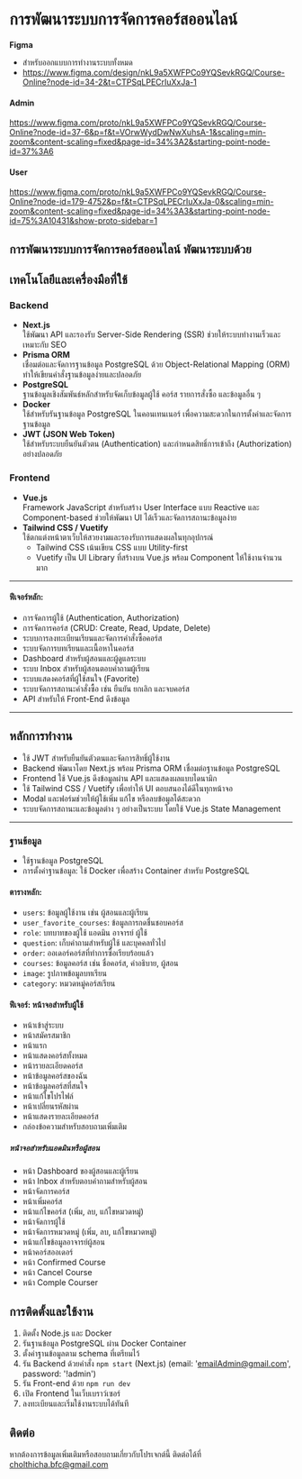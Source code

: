# การพัฒนาระบบการจัดการคอร์สออนไลน์
**Figma**
- สำหรับออกแบบการทำงานระบบทั้งหมด
- https://www.figma.com/design/nkL9a5XWFPCo9YQSevkRGQ/Course-Online?node-id=34-2&t=CTPSqLPECrIuXxJa-1
#### Admin
https://www.figma.com/proto/nkL9a5XWFPCo9YQSevkRGQ/Course-Online?node-id=37-6&p=f&t=VOrwWydDwNwXuhsA-1&scaling=min-zoom&content-scaling=fixed&page-id=34%3A2&starting-point-node-id=37%3A6
#### User
https://www.figma.com/proto/nkL9a5XWFPCo9YQSevkRGQ/Course-Online?node-id=179-4752&p=f&t=CTPSqLPECrIuXxJa-0&scaling=min-zoom&content-scaling=fixed&page-id=34%3A3&starting-point-node-id=75%3A10431&show-proto-sidebar=1


## การพัฒนาระบบการจัดการคอร์สออนไลน์ พัฒนาระบบด้วย 

## เทคโนโลยีและเครื่องมือที่ใช้

### Backend
- **Next.js**  
  ใช้พัฒนา API และรองรับ Server-Side Rendering (SSR) ช่วยให้ระบบทำงานเร็วและเหมาะกับ SEO
- **Prisma ORM**  
  เชื่อมต่อและจัดการฐานข้อมูล PostgreSQL ด้วย Object-Relational Mapping (ORM) ทำให้เขียนคำสั่งฐานข้อมูลง่ายและปลอดภัย
- **PostgreSQL**  
  ฐานข้อมูลเชิงสัมพันธ์หลักสำหรับจัดเก็บข้อมูลผู้ใช้ คอร์ส รายการสั่งซื้อ และข้อมูลอื่น ๆ
- **Docker**  
  ใช้สำหรับรันฐานข้อมูล PostgreSQL ในคอนเทนเนอร์ เพื่อความสะดวกในการตั้งค่าและจัดการฐานข้อมูล
- **JWT (JSON Web Token)**  
  ใช้สำหรับระบบยืนยันตัวตน (Authentication) และกำหนดสิทธิ์การเข้าถึง (Authorization) อย่างปลอดภัย

### Frontend
- **Vue.js**  
  Framework JavaScript สำหรับสร้าง User Interface แบบ Reactive และ Component-based ช่วยให้พัฒนา UI ได้เร็วและจัดการสถานะข้อมูลง่าย
- **Tailwind CSS / Vuetify**  
  ใช้ตกแต่งหน้าตาเว็บให้สวยงามและรองรับการแสดงผลในทุกอุปกรณ์  
  - Tailwind CSS เน้นเขียน CSS แบบ Utility-first  
  - Vuetify เป็น UI Library ที่สร้างบน Vue.js พร้อม Component ให้ใช้งานจำนวนมาก

---

#### ฟีเจอร์หลัก:
- การจัดการผู้ใช้ (Authentication, Authorization)
- การจัดการคอร์ส (CRUD: Create, Read, Update, Delete)
- ระบบการลงทะเบียนเรียนและจัดการคำสั่งซื้อคอร์ส  
- ระบบจัดการบทเรียนและเนื้อหาในคอร์ส  
- Dashboard สำหรับผู้สอนและผู้ดูแลระบบ  
- ระบบ Inbox สำหรับผู้สอนตอบคำถามผู้เรียน  
- ระบบแสดงคอร์สที่ผู้ใช้สนใจ (Favorite)  
- ระบบจัดการสถานะคำสั่งซื้อ เช่น ยืนยัน ยกเลิก และจบคอร์ส
- API สำหรับให้ Front-End ดึงข้อมูล

--- 
## หลักการทำงาน
- ใช้ JWT สำหรับยืนยันตัวตนและจัดการสิทธิ์ผู้ใช้งาน  
- Backend พัฒนาโดย Next.js พร้อม Prisma ORM เชื่อมต่อฐานข้อมูล PostgreSQL  
- Frontend ใช้ Vue.js ดึงข้อมูลผ่าน API และแสดงผลแบบไดนามิก  
- ใช้ Tailwind CSS / Vuetify เพื่อทำให้ UI ตอบสนองได้ดีในทุกหน้าจอ  
- Modal และฟอร์มช่วยให้ผู้ใช้เพิ่ม แก้ไข หรือลบข้อมูลได้สะดวก  
- ระบบจัดการสถานะและข้อมูลต่าง ๆ อย่างเป็นระบบ โดยใช้ Vue.js State Management  

---

### ฐานข้อมูล
  - ใช้ฐานข้อมูล PostgreSQL
  - การตั้งค่าฐานข้อมูล: ใช้ Docker เพื่อสร้าง Container สำหรับ PostgreSQL

#### ตารางหลัก:
- `users`: ข้อมูลผู้ใช้งาน เช่น ผู้สอนและผู้เรียน
- `user_favorite_courses`: ข้อมูลการกดชื่นชอบคอร์ส
- `role`: บทบาทของผู้ใช้ แอดมิน อาจารย์ ผู้ใช้
- `question`: เก็บคำถามสำหรับผู้ใช้ และบุคคลทั่วไป
- `order`: ออเดอร์คอร์สที่ทำการซื้อเรียบร้อยแล้ว
- `courses`: ข้อมูลคอร์ส เช่น ชื่อคอร์ส, คำอธิบาย, ผู้สอน
- `image`: รูปภาพข้อมูลบทเรียน
- `category`: หมวดหมู่คอร์สเรียน


#### ฟีเจอร์: หน้าจอสำหรับผู้ใช้
- หน้าเข้าสู่ระบบ
- หน้าสมัครสมาชิก
- หน้าแรก
- หน้าแสดงคอร์สทั้งหมด
- หน้ารายละเอียดคอร์ส
- หน้าข้อมูลคอร์สของฉัน
- หน้าข้อมูลคอร์สที่สนใจ
- หน้าแก้ใขโปรไฟล์
- หน้าเปลี่ยนรหัสผ่าน
- หน้าแสดงรายละเอียดคอร์ส
- กล่องข้อความสำหรับสอบถามเพิ่มเติม
##### หน้าจอสำหรับแอดมินหรือผู้สอน
- หน้า Dashboard ของผู้สอนและผู้เรียน
- หน้า Inbox สำหรับตอบคำถามสำหรับผู้สอน
- หน้าจัดการคอร์ส
- หน้าเพิ่มคอร์ส
- หน้าแก้ไขคอร์ส (เพิ่ม, ลบ, แก้ไขหมวดหมู่)
- หน้าจัดการผู้ใช้
- หน้าจัดการหมวดหมู่ (เพิ่ม, ลบ, แก้ไขหมวดหมู่)
- หน้าแก้ไขข้อมูลอาจารย์ผู้สอน
- หน้าคอร์สออเดอร์
- หน้า Confirmed Course
- หน้า Cancel Course
- หน้า Comple Courser 

## การติดตั้งและใช้งาน
1. ติดตั้ง Node.js และ Docker  
2. รันฐานข้อมูล PostgreSQL ผ่าน Docker Container  
3. ตั้งค่าฐานข้อมูลตาม schema ที่เตรียมไว้  
4. รัน Backend ด้วยคำสั่ง `npm start` (Next.js) (email: 'emailAdmin@gmail.com', password: '!admin')
5. รัน Front-end ด้วย  `npm run dev` 
6. เปิด Frontend ในเว็บเบราว์เซอร์  
7. ลงทะเบียนและเริ่มใช้งานระบบได้ทันที


## ติดต่อ
หากต้องการข้อมูลเพิ่มเติมหรือสอบถามเกี่ยวกับโปรเจกต์นี้ ติดต่อได้ที่ cholthicha.bfc@gmail.com 
